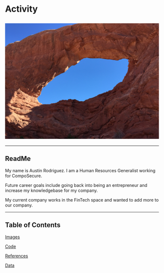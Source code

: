 # Activity

![Arches](img_1446.jpg
)
---
---
## ReadMe

My name is Austin Rodriguez.  I am a Human Resources Generalist working for CompoSecure.

Future career goals include going back into being an entrepreneur and increase my knowledgebase for my company.

My current company works in the FinTech space and wanted to add more to our company.

---
## Table of Contents
[Images](atrgrad/Activity/Images)

[Code](atrgrad/Activity/Code)

[References](atrgrad/activity/references)

[Data](atrgrad/Activity/data)
